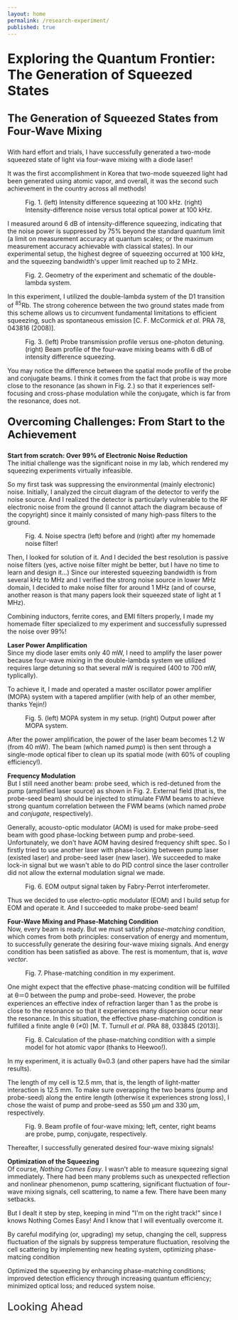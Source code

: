 ```yaml
---
layout: home
permalink: /research-experiment/
published: true
---
```


<p style="font-size: 30px;"><b>Exploring the Quantum Frontier: The Generation of Squeezed States</b></p>

<p style="font-size: 24px;"><b>The Generation of Squeezed States from Four-Wave Mixing</b></p>

With hard effort and trials, I have successfully generated a two-mode squeezed state of light via four-wave mixing with a diode laser!

It was the first accomplishment in Korea that two-mode squeezed light had been generated using atomic vapor, and overall, it was the second such achievement in the country across all methods!

<figure style="width: 90%" class="align-center">
  <img src="/assets/images/squeezing-1.png" alt="">
  <figcaption>Fig. 1. (left) Intensity difference squeezing at 100 kHz. (right) Intensity-difference noise versus total optical power at 100 kHz.</figcaption>
</figure>

I measured around 6 dB of intensity-difference squeezing, indicating that the noise power is suppressed by 75% beyond the standard quantum limit (a limit on measurement accuracy at quantum scales; or the maximum measurement accuracy achievable with classical states). In our experimental setup, the highest degree of squeezing occurred at 100 kHz, and the squeezing bandwidth's upper limit reached up to 2 MHz.

<figure style="width: 90%" class="align-center">
  <img src="/assets/images/squeezing-2.png" alt="">
  <figcaption>Fig. 2. Geometry of the experiment and schematic of the double-lambda system.</figcaption>
</figure>

In this experiment, I utilized the double-lambda system of the D1 transition of <sup>85</sup>Rb. The strong coherence between the two ground states made from this scheme allows us to circumvent fundamental limitations to efficient squeezing, such as spontaneous emission [C. F. McCormick _et al_. PRA 78, 043816 (2008)].

<figure style="width: 90%" class="align-center">
  <img src="/assets/images/squeezing-3.png" alt="">
  <figcaption>Fig. 3. (left) Probe transmission profile versus one-photon detuning. (right) Beam profile of the four-wave mixing beams with 6 dB of intensity difference squeezing.</figcaption>
</figure>

You may notice the difference between the spatial mode profile of the probe and conjugate beams. I think it comes from the fact that probe is way more close to the resonance (as shown in Fig. 2.) so that it experiences self-focusing and cross-phase modulation while the conjugate, which is far from the resonance, does not.

<p style="font-size: 24px;"><b>Overcoming Challenges: From Start to the Achievement</b></p>

<b>Start from scratch: Over 99% of Electronic Noise Reduction</b><br>
The initial challenge was the significant noise in my lab, which rendered my squeezing experiments virtually infeasible.

So my first task was suppressing the environmental (mainly electronic) noise. Initially, I analyzed the circuit diagram of the detector to verify the noise source. And I realized the detector is particularly vulnerable to the RF electronic noise from the ground (I cannot attach the diagram because of the copyright) since it mainly consisted of many high-pass filters to the ground.

<figure style="width: 90%" class="align-center">
  <img src="/assets/images/squeezing-5.png" alt="">
  <figcaption>Fig. 4. Noise spectra (left) before and (right) after my homemade noise filter!</figcaption>
</figure>

Then, I looked for solution of it. And I decided the best resolution is passive noise filters (yes, active noise filter might be better, but I have no time to learn and design it...) Since our interested squeezing bandwidth is from several kHz to MHz and I verified the strong noise source in lower MHz domain, I decided to make noise filter for around 1 MHz (and of course, another reason is that many papers look their squeezed state of light at 1 MHz).

Combining inductors, ferrite cores, and EMI filters properly, I made my homemade filter specialized to my experiment and successfully supressed the noise over 99%!

<b>Laser Power Amplification</b><br>
Since my diode laser emits only 40 mW, I need to amplify the laser power because four-wave mixing in the double-lambda system we utilized requires large detuning so that several mW is required (400 to 700 mW, typlically).

To achieve it, I made and operated a master oscillator power amplifier (MOPA) system with a tapered amplifier (with help of an other member, thanks Yejin!)

<figure style="width: 90%" class="align-center">
  <img src="/assets/images/squeezing-6.png" alt="">
  <figcaption>Fig. 5. (left) MOPA system in my setup. (right) Output power after MOPA system.</figcaption>
</figure>

After the power amplification, the power of the laser beam becomes 1.2 W (from 40 mW). The beam (which named _pump_) is then sent through a single-mode optical fiber to clean up its spatial mode (with 60% of coupling efficiency!).

<b>Frequency Modulation</b><br>
But I still need another beam: probe seed, which is red-detuned from the pump (amplified laser source) as shown in Fig. 2. External field (that is, the probe-seed beam) should be injected to stimulate FWM beams to achieve strong quantum correlation between the FWM beams (which named _probe_ and _conjugate_, respectively).

Generally, acousto-optic modulator (AOM) is used for make probe-seed beam with good phase-locking between pump and probe-seed. Unfortunately, we don't have AOM having desired frequency shift spec. So I firstly tried to use another laser with phase-locking between pump laser (existed laser) and probe-seed laser (new laser). We succeeded to make lock-in signal but we wasn't able to do PID control since the laser controller did not allow the external modulation signal we made.

<figure style="width: 90%" class="align-center">
  <img src="/assets/images/squeezing-7.png" alt="">
  <figcaption>Fig. 6. EOM output signal taken by Fabry-Perrot interferometer.</figcaption>
</figure>

Thus we decided to use electro-optic modulator (EOM) and I build setup for EOM and operate it. And I succeeded to make probe-seed beam!

<b>Four-Wave Mixing and Phase-Matching Condition</b><br>
Now, every beam is ready. But we must satisfy _phase-matching condition_, which comes from both principles: conservation of energy and momentum, to successfully generate the desiring four-wave mixing signals. And energy condition has been satisfied as above. The rest is momentum, that is, _wave vector_.

<figure style="width: 90%" class="align-center">
  <img src="/assets/images/squeezing-8.png" alt="">
  <figcaption>Fig. 7. Phase-matching condition in my experiment.</figcaption>
</figure>

One might expect that the effective phase-matcing condition will be fulfilled at θ＝0 between the pump and probe-seed. However, the probe experiences an effective index of refraction larger than 1 as the probe is close to the resonance so that it experiences many dispersion occur near the resonance. In this situation, the effective phase-matching condition is fulfilled a finite angle θ (≠0) [M. T. Turnull _et al_. PRA 88, 033845 (2013)].

<figure style="width: 90%" class="align-center">
  <img src="/assets/images/squeezing-9.png" alt="">
  <figcaption>Fig. 8. Calculation of the phase-matching condition with a simple model for hot atomic vapor (thanks to Heewoo!).</figcaption>
</figure>

In my experiment, it is actually θ≈0.3 (and other papers have had the similar results).

The length of my cell is 12.5 mm, that is, the length of light-matter interaction is 12.5 mm. To make sure overapping the two beams (pump and probe-seed) along the entire length (otherwise it experiences strong loss), I chose the waist of pump and probe-seed as 550 μm and 330 μm, respectively.

<figure style="width: 90%" class="align-center">
  <img src="/assets/images/squeezing-10.png" alt="">
  <figcaption>Fig. 9. Beam profile of four-wave mixing; left, center, right beams are probe, pump, conjugate, respectively.</figcaption>
</figure>

Thereafter, I successfully generated desired four-wave mixing signals!

<b>Optimization of the Squeezing</b><br>
Of course, _Nothing Comes Easy_. I wasn't able to measure squeezing signal immediately. There had been many problems such as unexpected reflection and nonlinear phenomenon, pump scattering, significant fluctuation of four-wave mixing signals, cell scattering, to name a few. There have been many setbacks.

But I dealt it step by step, keeping in mind "I'm on the right track!" since I knows Nothing Comes Easy! And I know that I will eventually overcome it.

By careful modifying (or, upgrading) my setup, changing the cell, suppress fluctuation of the signals by suppress temperature fluctuation, resolving the cell scattering by implementing new heating system, optimizing phase-matcing condition

Optimized the squeezing by enhancing phase-matching conditions; improved detection efficiency through increasing quantum efficiency; minimized optical loss; and reduced system noise.


<p style="font-size: 24px;">Looking Ahead</p>

